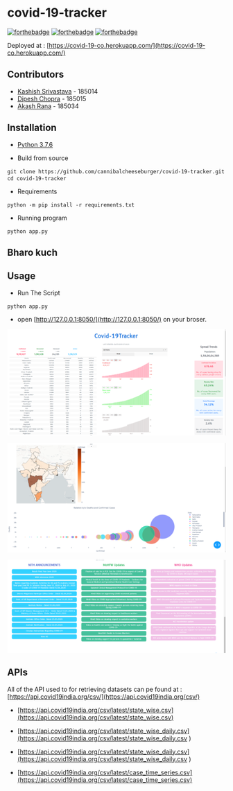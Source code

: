 # covid-19-tracker

[![forthebadge](https://forthebadge.com/images/badges/built-by-developers.svg)](https://forthebadge.com)
[![forthebadge](https://forthebadge.com/images/badges/built-with-love.svg)](https://forthebadge.com)
[![forthebadge](https://forthebadge.com/images/badges/made-with-python.svg)](https://forthebadge.com)

Deployed at : [https://covid-19-co.herokuapp.com/](https://covid-19-co.herokuapp.com/)


## Contributors

 - [Kashish Srivastava](https://github.com/cannibalcheeseburger) - 185014
 - [Dipesh Chopra](https://github.com/dopesh28) - 185015
 - [Akash Rana](https://github.com/akaxhrana) - 185034

 ## Installation

 - [Python 3.7.6](https://www.python.org/downloads/)

 - Build from source
 
```
git clone https://github.com/cannibalcheeseburger/covid-19-tracker.git
cd covid-19-tracker
```

 - Requirements
```
python -m pip install -r requirements.txt
```

 - Running program
 ```
python app.py
 ```

## Bharo kuch

 

## Usage

 - Run The Script
```
python app.py
```
 - open [http://127.0.0.1:8050/](http://127.0.0.1:8050/) on your broser.

 ![example 1](./img/pic1.png)

 ![example 2](./img/pic2.png)

 ![example 3](./img/pic3.png)


 ## APIs

All of the API used to for retrieving datasets can pe found at : [https://api.covid19india.org/csv/](https://api.covid19india.org/csv/)

 - [https://api.covid19india.org/csv/latest/state_wise.csv](https://api.covid19india.org/csv/latest/state_wise.csv)

 - [https://api.covid19india.org/csv/latest/state_wise_daily.csv](https://api.covid19india.org/csv/latest/state_wise_daily.csv
)

 - [https://api.covid19india.org/csv/latest/state_wise_daily.csv](https://api.covid19india.org/csv/latest/state_wise_daily.csv
)

 - [https://api.covid19india.org/csv/latest/case_time_series.csv](https://api.covid19india.org/csv/latest/case_time_series.csv)